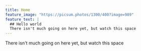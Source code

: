 ```yaml
---
title: Home
feature_image: "https://picsum.photos/1300/400?image=989"
feature_text: |
  ## Hello world
  There isn't much going on here yet, but watch this space
---
```



There isn't much going on here yet, but watch this space
